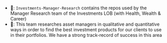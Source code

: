   - 👋: `Investments-Manager-Research` contains the repos used by the Manager Research team of the Investments LOB (with Health, Wealth & Career)
  - 🤷: This team researches asset managers in qualitative and quantitative ways in order to find the best investment products for our clients to use in their portfolios. We have a strong track-record of success in this area
